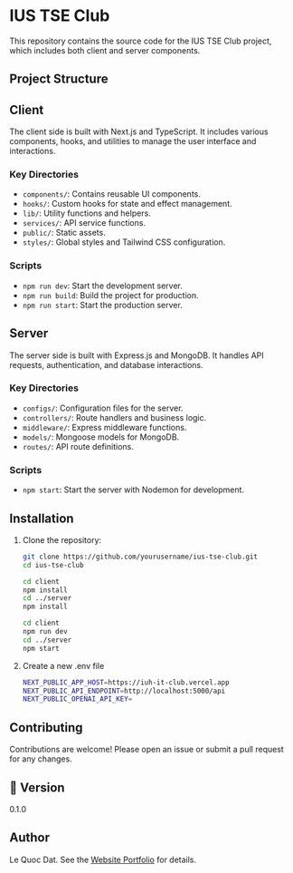 # IUS TSE Club

This repository contains the source code for the IUS TSE Club project, which includes both client and server components.

## Project Structure

## Client

The client side is built with Next.js and TypeScript. It includes various components, hooks, and utilities to manage the user interface and interactions.

### Key Directories

- `components/`: Contains reusable UI components.
- `hooks/`: Custom hooks for state and effect management.
- `lib/`: Utility functions and helpers.
- `services/`: API service functions.
- `public/`: Static assets.
- `styles/`: Global styles and Tailwind CSS configuration.

### Scripts

- `npm run dev`: Start the development server.
- `npm run build`: Build the project for production.
- `npm run start`: Start the production server.

## Server

The server side is built with Express.js and MongoDB. It handles API requests, authentication, and database interactions.

### Key Directories

- `configs/`: Configuration files for the server.
- `controllers/`: Route handlers and business logic.
- `middleware/`: Express middleware functions.
- `models/`: Mongoose models for MongoDB.
- `routes/`: API route definitions.

### Scripts

- `npm start`: Start the server with Nodemon for development.

## Installation

1. Clone the repository:

   ```sh
   git clone https://github.com/yourusername/ius-tse-club.git
   cd ius-tse-club

   cd client
   npm install
   cd ../server
   npm install

   cd client
   npm run dev
   cd ../server
   npm start
   ```

2. Create a new .env file
   ```sh
   NEXT_PUBLIC_APP_HOST=https://iuh-it-club.vercel.app
   NEXT_PUBLIC_API_ENDPOINT=http://localhost:5000/api
   NEXT_PUBLIC_OPENAI_API_KEY=
   ```

## Contributing

Contributions are welcome! Please open an issue or submit a pull request for any changes.

## 📝 Version

0.1.0

## Author

Le Quoc Dat. See the [Website Portfolio](https://ledat-portfolio.vercel.app/) for details.